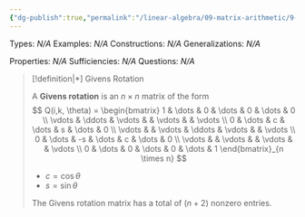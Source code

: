 ```yaml
---
{"dg-publish":true,"permalink":"/linear-algebra/09-matrix-arithmetic/9-11-givens-rotation/","tags":["Type/Definition","Topic/Linear_Algebra"]}
---
```


Types: *N/A*
Examples: *N/A*
Constructions: *N/A*
Generalizations: *N/A*

Properties: *N/A*
Sufficiencies: *N/A*
Questions: *N/A*

> [!definition|*] Givens Rotation
> 
> A **Givens rotation** is an $n \times n$ matrix of the form
> $$
> Q(i,k, \theta) = \begin{bmatrix}
> 1 & \dots & 0 & \dots & 0 & \dots & 0 \\
> \vdots & \ddots  & \vdots &  & \vdots &  & \vdots \\
> 0 & \dots & c & \dots & s & \dots & 0 \\
> \vdots &  & \vdots & \ddots & \vdots &  & \vdots \\
> 0 & \dots & -s & \dots & c & \dots & 0 \\
> \vdots &  & \vdots &  & \vdots &  & \vdots \\
> 0 & \dots & 0 & \dots & 0 & \dots & 1
> \end{bmatrix}_{n \times n}
> $$
> - $c = \cos \theta$
> - $s = \sin \theta$
> 
> The Givens rotation matrix has a total of $(n + 2)$ nonzero entries.